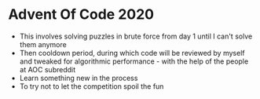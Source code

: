 # Advent Of Code 2020
* This involves solving puzzles in brute force from day 1 until I can't solve them anymore
* Then cooldown period, during which code will be reviewed by myself and tweaked for algorithmic performance - with the help of the people at AOC subreddit
* Learn something new in the process
* To try not to let the competition spoil the fun